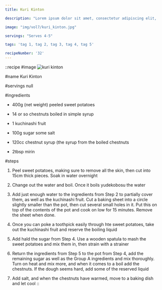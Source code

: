 ```yaml
---
title: Kuri Kinton

description: "Lorem ipsum dolor sit amet, consectetur adipiscing elit, sed do eiusmod tempor incididunt ut labore et dolore magna aliqua. Tincidunt eget nullam non nisi est sit amet facilisis."

image: "img/vol7/kuri_kinton.jpg"

servings: "Serves 4-5"

tags: 'tag 1, tag 2, tag 3, tag 4, tag 5'

recipeNumber: '32'
---
```


::recipe
#image
![kuri kinton](/img/vol7/kuri_kinton.jpg)

#name
Kuri Kinton

#servings
null

#ingredients
- 400g (net weight) peeled sweet potatoes
- 14 or so chestnuts boiled in simple syrup
- 1 kuchinashi fruit
- 100g sugar some salt

- 120cc chestnut syrup (the syrup from the boiled chestnuts
- 2tbsp mirin

#steps
1. Peel sweet potatoes, making sure to remove all the skin, then cut into 15cm thick pieces. Soak in water overnight

2. Change out the water and boil. Once it boils yudekobosu the water

3. Add just enough water to the ingredients from Step 2 to partially cover them, as well as the kuchinashi fruit. Cut a baking sheet into a circle slightly smaller than the pot, then cut several small holes in it. Put this on top of the contents of the pot and cook on low for 15 minutes. Remove the sheet when done.

4. Once you can poke a toothpick easily through hte sweet potatoes, take out the kuchinashi fruit and reserve the boiling liquid

5. Add hald the sugar from Step 4. Use a wooden spatula to mash the sweet potatoes and mix them in, then strain with a strainer

6. Return the ingredients from Step 5 to the pot from Step 4, add the remaining sugar as well as the Group A ingredients and mix thoroughly. Turn on heat and mix more, and when it comes to a boil add the chestnuts. If the dough seems hard, add some of the reserved liquid

7. Add salt, and when the chestnuts have warmed, move to a baking dish and let cool
::